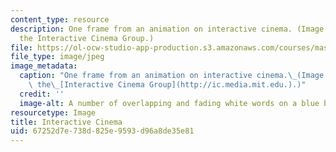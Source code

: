 ```yaml
---
content_type: resource
description: One frame from an animation on interactive cinema. (Image courtesy of
  the Interactive Cinema Group.)
file: https://ol-ocw-studio-app-production.s3.amazonaws.com/courses/mas-878-special-topics-in-multimedia-production-experiences-in-interactive-art-fall-2003/67252d7e738d825e9593d96a8de35e81_mas-878f03.jpg
file_type: image/jpeg
image_metadata:
  caption: "One frame from an animation on interactive cinema.\_(Image courtesy of\
    \ the\_[Interactive Cinema Group](http://ic.media.mit.edu.).)"
  credit: ''
  image-alt: A number of overlapping and fading white words on a blue background.
resourcetype: Image
title: Interactive Cinema
uid: 67252d7e-738d-825e-9593-d96a8de35e81
---
```

